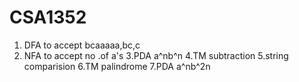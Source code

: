 # CSA1352
1. DFA to accept bcaaaaa,bc,c
2. NFA to accept no .of a's
3.PDA a^nb^n
4.TM subtraction
5.string comparision
6.TM palindrome
7.PDA a^nb^2n
